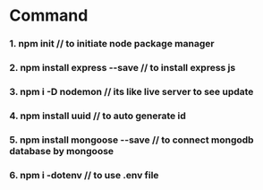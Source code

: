 # Command

### 1. npm init // to initiate node package manager
### 2. npm install express --save // to install express js
### 3. npm i -D nodemon  // its like live server to see update 
### 4. npm install uuid // to auto generate id
### 5. npm install mongoose --save // to connect mongodb database by mongoose
### 6. npm i -dotenv // to use .env file
